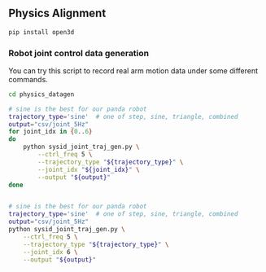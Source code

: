 
## Physics Alignment

```bash
pip install open3d
```

### Robot joint control data generation

You can try this script to record real arm motion data under some different commands.

```bash
cd physics_datagen

# sine is the best for our panda robot
trajectory_type='sine'  # one of step, sine, triangle, combined
output="csv/joint_5Hz"
for joint_idx in {0..6}
do
    python sysid_joint_traj_gen.py \
        --ctrl_freq 5 \
        --trajectory_type "${trajectory_type}" \
        --joint_idx "${joint_idx}" \
        --output "${output}"
done


# sine is the best for our panda robot
trajectory_type='sine'  # one of step, sine, triangle, combined
output="csv/joint_5Hz"
python sysid_joint_traj_gen.py \
    --ctrl_freq 5 \
    --trajectory_type "${trajectory_type}" \
    --joint_idx 6 \
    --output "${output}"
```